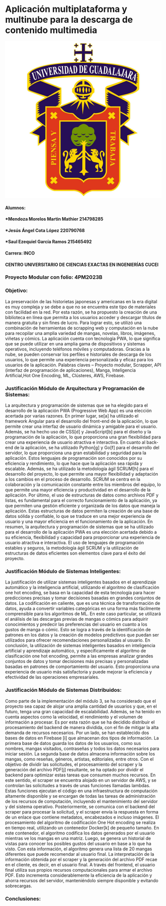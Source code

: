 # Aplicación multiplataforma y multinube para la descarga de contenido multimedia
![image](https://github.com/zaulilloxone2/Analizador_Lexico/blob/280971c8b4e514785cf26e6cecf40f1f4175a0ed/udg%20logo.jpg) 
#### Alumnos: 
#### *Mendoza Morelos Martin Mathier 214798285
#### *Jesús Ángel Cota López 220790768
#### *Saul Ezequiel García Ramos 215465492
#### Carrera: INCO
#### CENTRO UNIVERSITARIO DE CIENCIAS EXACTAS EN INGENIERÍAS CUCEI
### Proyecto Modular con folio: 4PM2023B

### Objetivo:
La preservación de las historietas japonesas y americanas en la era digital es muy compleja y se debe a que no se encuentra este tipo de materiales con facilidad en la red. Por esta razón, se ha propuesto la creación de una biblioteca en línea que permita a los usuarios acceder y descargar títulos de manera gratuita y sin fines de lucro.
Para lograr esto, se utilizó una combinación de herramientas de scrapping web y computación en la nube para recopilar una amplia variedad de mangas, novelas, libros, imágenes, viñetas y cómics. La aplicación cuenta con tecnología PWA, lo que significa que se puede utilizar en una amplia gama de dispositivos y sistemas operativos, incluyendo teléfonos móviles y computadoras.
Gracias a la nube, se pueden conservar los perfiles e historiales de descarga de los usuarios, lo que permite una experiencia personalizada y eficaz para los usuarios de la aplicación.
Palabras claves – Proyecto modular, Scrapper, API (interfaz de programación de aplicaciones), Manga, Inteligencia Artificial,Hot One Encoding, ML, Clústeres, AWS, Firebase.

### Justificación Módulo de Arquitectura y Programación de Sistemas:
La arquitectura y programación de sistemas que se ha elegido para el desarrollo de la aplicación PWA (Progressive Web App) es una elección acertada por varias razones. En primer lugar, se[a] ha utilizado el framework Angular para el desarrollo del front-end de la aplicación, lo que permite crear una interfaz de usuario dinámica y amigable para el usuario. Además, se ha hecho uso de CSS[d] y JavaScript[b] para el diseño y la programación de la aplicación, lo que proporciona una gran flexibilidad para crear una experiencia de usuario atractiva e interactiva.
En cuanto al back-end de la aplicación, se ha utilizado Python[g] y Go[f] para el desarrollo del servidor, lo que proporciona una gran estabilidad y seguridad para la aplicación. Estos lenguajes de programación son conocidos por su eficiencia y rendimiento, lo que hace que la aplicación sea rápida y escalable.
Además, se ha utilizado la metodología ágil SCRUM[h] para el desarrollo del proyecto, lo que permite una mayor flexibilidad y adaptación a los cambios en el proceso de desarrollo. SCRUM se centra en la colaboración y la comunicación constante entre los miembros del equipo, lo que permite una mayor eficiencia y productividad en el desarrollo de la aplicación.
Por último, el uso de estructuras de datos como archivos PDF y listas, es fundamental para el correcto funcionamiento de la aplicación, ya que permiten una gestión eficiente y organizada de los datos que maneja la aplicación. Estas estructuras de datos permiten la creación de una base de datos sólida y confiable, lo que se traduce en una mejor experiencia de usuario y una mayor eficiencia en el funcionamiento de la aplicación.
En resumen, la arquitectura y programación de sistemas que se ha utilizado para el desarrollo de la aplicación PWA es una elección acertada debido a su eficiencia, flexibilidad y capacidad para proporcionar una experiencia de usuario atractiva e interactiva. El uso de lenguajes de programación estables y seguros, la metodología ágil SCRUM y la utilización de estructuras de datos eficientes son elementos clave para el éxito del proyecto.

### Justificación Módulo de Sistemas Inteligentes:
La justificación de utilizar sistemas inteligentes basados en el aprendizaje automático y la inteligencia artificial, utilizando el algoritmo de clasificación one hot encoding, se basa en la capacidad de esta tecnología para hacer predicciones precisas y tomar decisiones basadas en grandes conjuntos de datos. La codificación en caliente, que es una técnica de transformación de datos, ayuda a convertir variables categóricas en una forma más fácilmente comprensible para los algoritmos de ML.
En este caso particular, se utilizará el análisis de las descargas previas de mangas o cómics para adquirir conocimientos y predecir las preferencias del usuario en cuanto a los gustos de manga o cómic. Esto se logra a través de la identificación de patrones en los datos y la creación de modelos predictivos que puedan ser utilizados para ofrecer recomendaciones personalizadas al usuario.
En conclusión, la utilización de sistemas inteligentes basados en inteligencia artificial y aprendizaje automático, y específicamente el algoritmo de clasificación one hot encoding, permite a las empresas analizar grandes conjuntos de datos y tomar decisiones más precisas y personalizadas basadas en patrones de comportamiento del usuario. Esto proporciona una experiencia de usuario más satisfactoria y puede mejorar la eficiencia y efectividad de las operaciones empresariales.

### Justificación Módulo de Sistemas Distribuidos:
Como parte de la implementación del módulo 3, se ha considerado que el proyecto sea capaz de alojar una amplia cantidad de usuarios y que, en el futuro, tenga una gran capacidad de escalabilidad. Además, se ha tenido en cuenta aspectos como la velocidad, el rendimiento y el volumen de información a procesar. Es por esta razón que se ha decidido distribuir el procesamiento del backend de manera dividida, con el fin de mitigar la alta demanda de recursos necesarios.
Por un lado, se han establecido dos bases de datos en Firebase [i] que almacenan dos tipos de información. La primera base de datos guarda los datos de los usuarios, como sus nombres, mangas visitados, contraseñas y todos los datos necesarios para iniciar sesión. La segunda base de datos almacena información sobre los mangas, como reseñas, géneros, artistas, editoriales, entre otros.
Con el objetivo de dividir las solicitudes, el procesamiento del scraper y la generación del archivo PDF[j] resultante, se ha optado por dividir el backend para optimizar estas tareas que consumen muchos recursos. En este sentido, el scraper se encuentra alojado en un servidor de AWS, y se controlan las solicitudes a través de unas funciones llamadas lambdas. Estas funciones ejecutan el código en una infraestructura de computación altamente disponible y se encargan de todas las tareas de administración de los recursos de computación, incluyendo el mantenimiento del servidor y del sistema operativo. Posteriormente, se comunica con el backend del scraper para procesar la solicitud, y el scraper envía la respuesta en forma de un enlace que contiene metadatos, encabezados e incluso imágenes.
El procesamiento del algoritmo de codificación One Hot encoding se realiza en tiempo real, utilizando un contenedor Docker[k] de pequeño tamaño. En este contenedor, el algoritmo codifica los datos generados por el usuario mientras ve los mangas en una matriz. Luego, se genera un historial de vistas para conocer los posibles gustos del usuario en base a lo que ha visto. Con esta información, el algoritmo genera una lista de 20 mangas diferentes que puede recomendar al usuario final.
La interpretación de la información obtenida por el scraper y la generación del archivo PDF recae en el cliente, es decir, en el usuario final. A través del frontend, el usuario final utiliza sus propios recursos computacionales para armar el archivo PDF. Esto incrementa considerablemente la eficiencia de la aplicación y ahorra recursos del servidor, manteniéndolo siempre disponible y evitando sobrecargas.

### Conclusiones:


